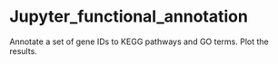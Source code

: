 # Jupyter_functional_annotation
Annotate a set of gene IDs to KEGG pathways and GO terms. Plot the results.
